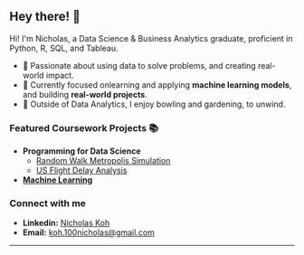## Hey there! 👋

Hi! I'm Nicholas, a Data Science & Business Analytics graduate, proficient in Python, R, SQL, and Tableau.

- 💪 Passionate about using data to solve problems, and creating real-world impact.
- 📝 Currently focused onlearning and applying **machine learning models**, and building **real-world projects**.
- 🌱 Outside of Data Analytics, I enjoy bowling and gardening, to unwind.

### Featured Coursework Projects 📚
- **Programming for Data Science**
  - [Random Walk Metropolis Simulation](https://github.com/Nichkohlas/Random-Walk-Metropolis-Simulation)
  - [US Flight Delay Analysis](https://github.com/Nichkohlas/US-Flight-Delay-Analysis)
- [**Machine Learning**](https://github.com/Nichkohlas/Machine-Learning)

### Connect with me
- **Linkedin:** [Nicholas Koh](https://www.linkedin.com/feed/)
- **Email:** koh.100nicholas@gmail.com

---

